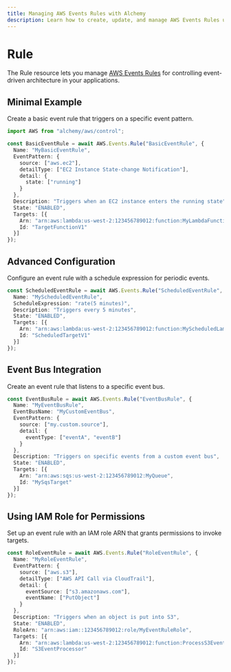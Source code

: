 ```yaml
---
title: Managing AWS Events Rules with Alchemy
description: Learn how to create, update, and manage AWS Events Rules using Alchemy Cloud Control.
---
```


# Rule

The Rule resource lets you manage [AWS Events Rules](https://docs.aws.amazon.com/events/latest/userguide/) for controlling event-driven architecture in your applications.

## Minimal Example

Create a basic event rule that triggers on a specific event pattern.

```ts
import AWS from "alchemy/aws/control";

const BasicEventRule = await AWS.Events.Rule("BasicEventRule", {
  Name: "MyBasicEventRule",
  EventPattern: {
    source: ["aws.ec2"],
    detailType: ["EC2 Instance State-change Notification"],
    detail: {
      state: ["running"]
    }
  },
  Description: "Triggers when an EC2 instance enters the running state",
  State: "ENABLED",
  Targets: [{
    Arn: "arn:aws:lambda:us-west-2:123456789012:function:MyLambdaFunction",
    Id: "TargetFunctionV1"
  }]
});
```

## Advanced Configuration

Configure an event rule with a schedule expression for periodic events.

```ts
const ScheduledEventRule = await AWS.Events.Rule("ScheduledEventRule", {
  Name: "MyScheduledEventRule",
  ScheduleExpression: "rate(5 minutes)",
  Description: "Triggers every 5 minutes",
  State: "ENABLED",
  Targets: [{
    Arn: "arn:aws:lambda:us-west-2:123456789012:function:MyScheduledLambdaFunction",
    Id: "ScheduledTargetV1"
  }]
});
```

## Event Bus Integration

Create an event rule that listens to a specific event bus.

```ts
const EventBusRule = await AWS.Events.Rule("EventBusRule", {
  Name: "MyEventBusRule",
  EventBusName: "MyCustomEventBus",
  EventPattern: {
    source: ["my.custom.source"],
    detail: {
      eventType: ["eventA", "eventB"]
    }
  },
  Description: "Triggers on specific events from a custom event bus",
  State: "ENABLED",
  Targets: [{
    Arn: "arn:aws:sqs:us-west-2:123456789012:MyQueue",
    Id: "MySqsTarget"
  }]
});
```

## Using IAM Role for Permissions

Set up an event rule with an IAM role ARN that grants permissions to invoke targets.

```ts
const RoleEventRule = await AWS.Events.Rule("RoleEventRule", {
  Name: "MyRoleEventRule",
  EventPattern: {
    source: ["aws.s3"],
    detailType: ["AWS API Call via CloudTrail"],
    detail: {
      eventSource: ["s3.amazonaws.com"],
      eventName: ["PutObject"]
    }
  },
  Description: "Triggers when an object is put into S3",
  State: "ENABLED",
  RoleArn: "arn:aws:iam::123456789012:role/MyEventRuleRole",
  Targets: [{
    Arn: "arn:aws:lambda:us-west-2:123456789012:function:ProcessS3Event",
    Id: "S3EventProcessor"
  }]
});
```